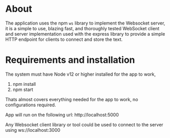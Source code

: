 # About
The application uses the npm `ws` library to implement the Websocket server, it is a simple to use, blazing fast, and thoroughly tested WebSocket client and server implementation used with the express library to provide a simple HTTP endpoint for clients to connect and store the text.

# Requirements and installation

The system must have Node v12 or higher installed for the app to work, 

1. npm install
2. npm start

Thats almost covers everything needed for the app to work, no configurations required.

App will run on the following url: http://localhost:5000

Any Websocket client library or tool could be used to connect to the server using ws://localhost:3000
